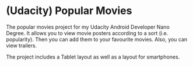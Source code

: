 # (Udacity) Popular Movies
The popular movies project for my Udacity Android Developer Nano Degree. It allows you to view movie posters according to a sort (i.e. popularity). Then you can add them to your favourite movies. Also, you can view trailers. 

The project includes a Tablet layout as well as a layout for smartphones.
